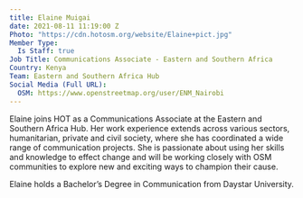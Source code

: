 ```yaml
---
title: Elaine Muigai
date: 2021-08-11 11:19:00 Z
Photo: "https://cdn.hotosm.org/website/Elaine+pict.jpg"
Member Type:
  Is Staff: true
Job Title: Communications Associate - Eastern and Southern Africa
Country: Kenya
Team: Eastern and Southern Africa Hub
Social Media (Full URL):
  OSM: https://www.openstreetmap.org/user/ENM_Nairobi
---
```


Elaine joins HOT as a Communications Associate at the Eastern and Southern Africa Hub. Her work experience extends across various sectors, humanitarian, private and civil society, where she has coordinated a wide range of communication projects. She is passionate about using her skills and knowledge to effect change and will be working closely with OSM communities to explore new and exciting ways to champion their cause.

Elaine holds a Bachelor’s Degree in Communication from Daystar University.